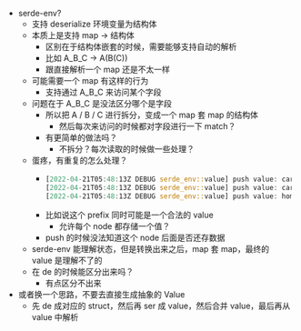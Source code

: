 - serde-env?
	- 支持 deserialize 环境变量为结构体
	- 本质上是支持 map -> 结构体
		- 区别在于结构体嵌套的时候，需要能够支持自动的解析
		- 比如 A_B_C -> A(B(C))
		- 跟直接解析一个 map 还是不太一样
	- 可能需要一个 map 有这样的行为
		- 支持通过 A_B_C 来访问某个字段
	- 问题在于 A_B_C 是没法区分哪个是字段
		- 所以把 A / B / C 进行拆分，变成一个 map 套 map 的结构体
			- 然后每次来访问的时候都对字段进行一下 match？
		- 有更简单的做法吗？
			- 不拆分？每次读取的时候做一些处理？
	- 蛋疼，有重复的怎么处理？
		- ```rust
		  [2022-04-21T05:48:13Z DEBUG serde_env::value] push value: cargo, /home/xuanwo/.rustup/toolchains/stable-x86_64-unknown-linux-gnu/bin/cargo
		  [2022-04-21T05:48:13Z DEBUG serde_env::value] push value: cargo_home, /home/xuanwo/.cargo
		  [2022-04-21T05:48:13Z DEBUG serde_env::value] push value: home, /home/xuanwo/.cargo
		  ```
		- 比如说这个 prefix 同时可能是一个合法的 value
			- 允许每个 node 都存储一个值？
		- push 的时候没法知道这个 node 后面是否还存数据
	- serde-env 能理解状态，但是转换出来之后，map 套 map，最终的 value 是理解不了的
	- 在 de 的时候能区分出来吗？
		- 有点区分不出来
- 或者换一个思路，不要去直接生成抽象的 Value
	- 先 de 成对应的 struct，然后再 ser 成 value，然后合并 value，最后再从 value 中解析